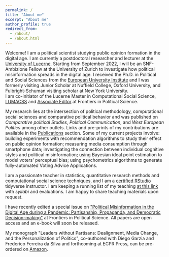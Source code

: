 ```yaml
---
permalink: /
title: "About me"
excerpt: "About me"
author_profile: true
redirect_from:
  - /about/
  - /about.html
---
```


Welcome! I am a political scientist studying public opinion formation in the digital age. I am currently a postdoctoral researcher and lecturer at the [University of Lucerne](https://www.unilu.ch/en/faculties/faculty-of-humanities-and-social-sciences/institutes-departements-and-research-centres/department-of-political-science/staff/andrea-de-angelis-msc/). Starting from September 2022, I will be an SNF-Ambizione Fellow at the University of Zurich to investigate how political misinformation spreads in the digital age. I received the Ph.D. in Political and Social Sciences from the [European University Institute](https://www.eui.eu/en/home) and I was formerly visiting Junior Scholar at Nuffield College, Oxford University, and Fulbright-Schuman visiting scholar at New York University.  
I am co-initiator of the Lucerne Master in Computational Social Science, [LUMACSS](https://www.unilu.ch/en/study/study-programmes/masters-degrees/faculty-of-humanities-and-social-sciences/lucerne-master-in-computational-social-sciences-lumacss/) and [Associate Editor](https://loop.frontiersin.org/people/892213/overview) at Frontiers in Political Science. 

My research lies at the intersection of political methodology, computational social sciences and comparative political behavior and was published on *Comparative political Studies*, *Political Communication*, and *West European Politics* among other outlets. Links and pre-prints of my contributions are available in the [Publications](https://deangelisa.github.io/publications/) section. Some of my current projects involve: building experiments with recommendation algorithms to study their effect on public opinion formation; measuring media consumption through smartphone data; investigating the connection between individual cognitive styles and political misinformation; using Bayesian ideal point estimation to model voters' perceptual bias; using psychometrics algorithms to generate fully-automated Voting Advice Applications.  

I am a passionate teacher in statistics, quantitative research methods and computational social science techniques, and I am a [certified RStudio](https://education.rstudio.com/trainers/) tidyverse instructor. I am keeping a running list of my teaching [at this link](https://docs.google.com/spreadsheets/d/1lgZFwmryGN5Bnr1jvxrEKB4W0sXWN26OH1xU_cDmWTQ/edit?usp=sharing) with *syllabi* and evaluations. I am happy to share teaching materials upon request. 

I have recently edited a special issue on ["Political Misinformation in the Digital Age during a Pandemic: Partisanship, Propaganda, and Democratic Decision-making"](https://www.frontiersin.org/research-topics/16048/political-misinformation-in-the-digital-age-during-a-pandemic-partisanship-propaganda-and-democratic) at Frontiers in Political Science. All papers are open access and an e-book will soon be released. 

My monograph "Leaders without Partisans: Dealignment, Media Change, and the Personalization of Politics", co-authored with Diego Garzia and Frederico Ferreira da Silva and forthcoming at ECPR Press, can be pre-ordered on [Amazon](https://www.amazon.com/Leaders-without-Partisans-Dealignment-Personalization/dp/1538156768).
